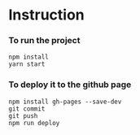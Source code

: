 # Instruction

### To run the project
```
npm install
yarn start
```

### To deploy it to the github page
```
npm install gh-pages --save-dev
git commit
git push
npm run deploy
```
